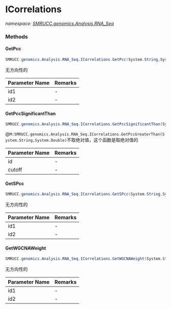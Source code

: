 ﻿# ICorrelations
_namespace: [SMRUCC.genomics.Analysis.RNA_Seq](./index.md)_





### Methods

#### GetPcc
```csharp
SMRUCC.genomics.Analysis.RNA_Seq.ICorrelations.GetPcc(System.String,System.String)
```
无方向性的

|Parameter Name|Remarks|
|--------------|-------|
|id1|-|
|id2|-|


#### GetPccSignificantThan
```csharp
SMRUCC.genomics.Analysis.RNA_Seq.ICorrelations.GetPccSignificantThan(System.String,System.Double)
```
@``M:SMRUCC.genomics.Analysis.RNA_Seq.ICorrelations.GetPccGreaterThan(System.String,System.Double)``不取绝对值，这个函数是取绝对值的

|Parameter Name|Remarks|
|--------------|-------|
|id|-|
|cutoff|-|


#### GetSPcc
```csharp
SMRUCC.genomics.Analysis.RNA_Seq.ICorrelations.GetSPcc(System.String,System.String)
```
无方向性的

|Parameter Name|Remarks|
|--------------|-------|
|id1|-|
|id2|-|


#### GetWGCNAWeight
```csharp
SMRUCC.genomics.Analysis.RNA_Seq.ICorrelations.GetWGCNAWeight(System.String,System.String)
```
无方向性的

|Parameter Name|Remarks|
|--------------|-------|
|id1|-|
|id2|-|



